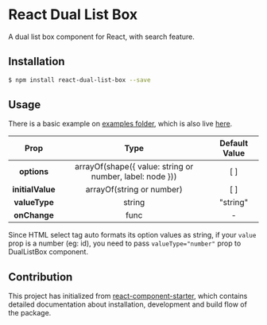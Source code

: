 # React Dual List Box

A dual list box component for React, with search feature.

## Installation

```bash
$ npm install react-dual-list-box --save

```

## Usage
There is a basic example on [examples folder](/examples/components/App.jsx), which is also live [here](http://altayaydemir.com/react-dual-list-box).

| Prop | Type | Default Value |
| :----: |:-------------:|:-----:|
| **options** | arrayOf(shape({ value: string or number, label: node })) | [ ] |
| **initialValue** | arrayOf(string or number) | [ ] |
| **valueType** | string | "string" |
| **onChange** | func | - |

Since HTML select tag auto formats its option values as string, if your `value` prop is a number (eg: id), you need to pass `valueType="number"` prop to DualListBox component.

## Contribution

This project has initialized from [react-component-starter](https://github.com/altayaydemir/react-component-starter), which contains detailed documentation about installation, development and build flow of the package.
